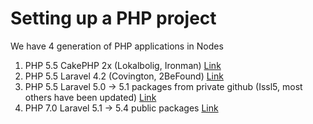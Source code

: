 # Setting up a PHP project

We have 4 generation of PHP applications in Nodes

1) PHP 5.5 CakePHP 2x (Lokalbolig, Ironman) [Link](https://github.com/nodes-php/readme/blob/master/Guides/Setup/setup-project-php5-laravel4.md)
2) PHP 5.5 Laravel 4.2 (Covington, 2BeFound) [Link](https://github.com/nodes-php/readme/blob/master/Guides/Setup/setup-project-php5-laravel4.md)
3) PHP 5.5 Laravel 5.0 -> 5.1 packages from private github (Issl5, most others have been updated) [Link](https://github.com/nodes-php/readme/blob/master/Guides/Setup/setup-project-php5-laravel5.md)
4) PHP 7.0 Laravel 5.1 -> 5.4 public packages [Link](https://github.com/nodes-php/readme/blob/master/Guides/Setup/setup-project-php7-laravel5.md)
